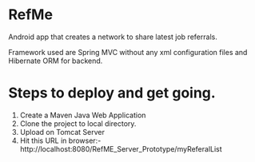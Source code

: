 # RefMe
Android app that creates a network to share latest job referrals.

Framework used are Spring MVC without any xml configuration files and Hibernate ORM for backend.

# Steps to deploy and get going.
1) Create a Maven Java Web Application
2) Clone the project to local directory.
3) Upload on Tomcat Server
4) Hit this URL in browser:- http://localhost:8080/RefME_Server_Prototype/myReferalList
